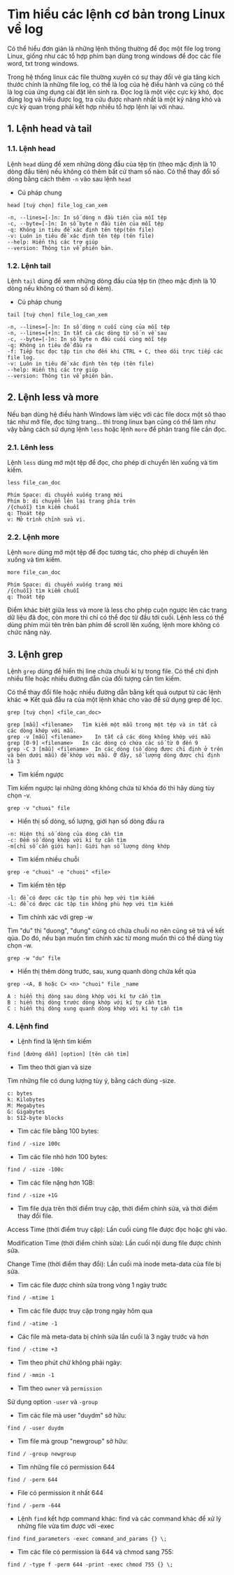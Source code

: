 # Tìm hiểu các lệnh cơ bản trong Linux về log

Có thể hiểu đơn giản là những lệnh thông thường để đọc một file log trong Linux, giống như các tổ hợp phím bạn dùng trong windows để đọc các file word, txt trong windows.

Trong hệ thống linux các file thường xuyên có sự thay đổi vè gia tăng kích thước chính là những file log, có thể là log của hệ điều hành và cũng có thể là log của ứng dụng cài đặt lên sinh ra. Đọc log là một việc cực kỳ khó, đọc đúng log và hiểu được log, tra cứu được nhanh nhất là một kỹ năng khó và cực kỳ quan trọng phải kết hợp nhiều tổ hợp lệnh lại với nhau.

## 1. Lệnh head và tail

### 1.1. Lệnh head

Lệnh `head` dùng để xem những dòng đầu của tệp tin (theo mặc định là 10 dòng đầu tiên) nếu không có thêm bất cứ tham số nào. Có thể thay đổi số dòng bằng cách thêm `-n` vào sau lệnh `head`

- Cú pháp chung

`head [tuỳ chọn] file_log_can_xem`

```
-n, --lines=[-]n: In số dòng n đầu tiên của mỗi tệp
-c, --byte=[-]n: In số byte n đầu tiên của mỗi tệp
-q: Không in tiêu đề xác định tên tệp(tên file)
-v: Luôn in tiêu đề xác định tên tệp (tên file)
--help: Hiển thị các trợ giúp
--version: Thông tin về phiên bản.
```

### 1.2. Lệnh tail

Lệnh `tail` dùng để xem những dòng đầu của tệp tin (theo mặc định là 10 dòng nếu không có tham số đi kèm).

- Cú pháp chung

`tail [tuỳ chọn] file_log_can_xem`

```
-n, --lines=[-]n: In số dòng n cuối cùng của mỗi tệp
-n, --lines=[+]n: In tất cả các dòng từ số n về sau
-c, --byte=[-]n: In số byte n đầu cuối cùng mỗi tệp
-q: Không in tiêu đề đầu ra
-f: Tiếp tục đọc tập tin cho đến khi CTRL + C, theo dõi trực tiếp các file log.
-v: Luôn in tiêu đề xác định tên tệp (tên file)
--help: Hiển thị các trợ giúp
--version: Thông tin về phiên bản.
```

## 2. Lệnh less và more

Nếu bạn dùng hệ điều hành Windows làm việc với các file docx một sô thao tác như mở file, đọc từng trang... thì trong linux bạn cũng có thể làm như vậy bằng cách sử dụng lệnh `less` hoặc lệnh `more` để phân trang file cần đọc.

### 2.1. Lênh less 

Lệnh `less` dùng mở một tệp để đọc, cho phép di chuyển lên xuống và tìm kiếm.

`less file_can_doc`

```
Phím Space: di chuyển xuống trang mới
Phím b: di chuyển lên lại trang phía trên
/{chuỗi} tìm kiểm chuỗi
q: Thoát tệp
v: Mở trình chỉnh sửa vi.
```


### 2.2. Lệnh more

Lệnh `more` dùng mở một tệp để đọc tương tác, cho phép di chuyển lên xuống và tìm kiếm.

`more file_can_doc`


```
Phím Space: di chuyển xuống trang mới
/{chuỗi} tìm kiểm chuỗi
q: Thoát tệp
```

Điểm khác biệt giữa less và more là less cho phép cuộn ngược lên các trang dữ liệu đã đọc, còn more thì chỉ có thể đọc từ đầu tới cuối. Lệnh less có thể dùng phím mũi tên trên bàn phím để scroll lên xuống, lệnh more không có chức năng này.

## 3. Lệnh grep

Lệnh `grep` dùng để hiển thị line chứa chuỗi kí tự trong file. Có thể chỉ định nhiều file hoặc nhiều đường dẫn của đối tượng cần tìm kiếm. 

Có thể thay đổi file hoặc nhiều đường dẫn bằng kết quả output từ các lệnh khác => Kết quả đầu ra của một lệnh khác cho vào để sử dụng grep để lọc.


`grep [tuỳ chọn] <file_can_doc>`

```
grep [mẫu] <filename>	Tìm kiếm một mẫu trong một tệp và in tất cả các dòng khớp với mẫu.
grep -v [mẫu] <filename>	In tất cả các dòng không khớp với mẫu
grep [0-9] <filename>	In các dòng có chứa các số từ 0 đến 9
grep -C 3 [mẫu] <filename>	In các dòng (số dòng được chỉ định ở trên và bên dưới mẫu) để khớp với mẫu. Ở đây, số lượng dòng được chỉ định là 3
```

- Tìm kiếm ngược

Tìm kiếm ngược lại những dòng không chứa từ khóa đó thì hãy dùng tùy chọn -v.

`grep -v "chuoi" file`

-  Hiển thị số dòng, số lượng, giới hạn số dòng đầu ra

```
-n: Hiện thị số dòng của dòng cần tìm
-c: Đếm số dòng khớp với kí tự cần tìm
-m[chỉ số cần giới hạn]: Giới hạn số lượng dòng khớp
```

- Tìm kiếm nhiều chuỗi

`grep -e "chuoi" -e "chuoi" <file>`


- Tìm kiếm tên tệp

```
-l: để có được các tập tin phù hợp với tìm kiếm
-L: để có được các tập tin không phù hợp với tìm kiếm
```

- Tìm chính xác với grep -w

Tìm "du" thì "duong", "dung" cũng có chứa chuỗi no nên cũng sẽ trả về kết qủa. Do đó, nếu bạn muốn tìm chính xác từ mong muốn thì có thể dùng tùy chọn -w.

```
grep -w "du" file
```

- Hiển thị thêm dòng trước, sau, xung quanh dòng chứa kết qủa

```
grep -<A, B hoặc C> <n> "chuoi" file _name
```

```
A : hiển thị dòng sau dòng khớp với kí tự cần tìm
B : hiển thị dòng trước dòng khớp với kí tự cần tìm
C : hiển thị dòng xung quanh dòng khớp với kí tự cần tìm
```

### 4. Lệnh find

- Lệnh find là lệnh tìm kiếm

`find [đường dẫn] [option] [tên cần tìm]`

- Tìm theo thời gian và size

Tìm những file có dung lượng tùy ý, bằng cách dùng -size.

```
c: bytes
k: Kilobytes
M: Megabytes
G: Gigabytes
b: 512-byte blocks
```

+ Tìm các file bằng 100 bytes:

```
find / -size 100c
```

+ Tìm các file nhỏ hơn 100 bytes:

```
find / -size -100c
```

+ Tìm các file nặng hơn 1GB:

```
find / -size +1G
```

- Tìm file dựa trên thời điểm truy cập, thời điểm chỉnh sửa, và thời điểm thay đổi file.

Access Time (thời điểm truy cập): Lần cuối cùng file được đọc hoặc ghi vào.

Modification Time (thời điểm chỉnh sửa): Lần cuối nội dung file được chỉnh sửa.

Change Time (thời điểm thay đổi): Lần cuối mà inode meta-data của file bị sửa.


+ Tìm các file được chỉnh sửa trong vòng 1 ngày trước

```
find / -mtime 1
```

+ Tìm các file được truy cập trong ngày hôm qua

```
find / -atime -1
```

+ Các file mà meta-data bị chỉnh sửa lần cuối là 3 ngày trước và hơn

```
find / -ctime +3
```

+ Tìm theo phút chứ không phải ngày:

```
find / -mmin -1
```

- Tìm theo `owner` và `permission`

Sử dụng option `-user` và `-group`


+ Tìm các file mà user "duydm" sở hữu:
```
find / -user duydm
```

+ Tìm file mà group "newgroup" sở hữu:
```
find / -group newgroup
```

+ Tìm những file có permission 644

```
find / -perm 644
```

+ File có permission ít nhất 644

```
find / -perm -644
```

- Lệnh `find` kết hợp command khác: find và các command khác để xử lý những file vừa tìm được với -exec

```
find find_parameters -exec command_and_params {} \;
```

+ Tìm các file có permission là 644 và chmod sang 755:

```
find / -type f -perm 644 -print -exec chmod 755 {} \;
```











